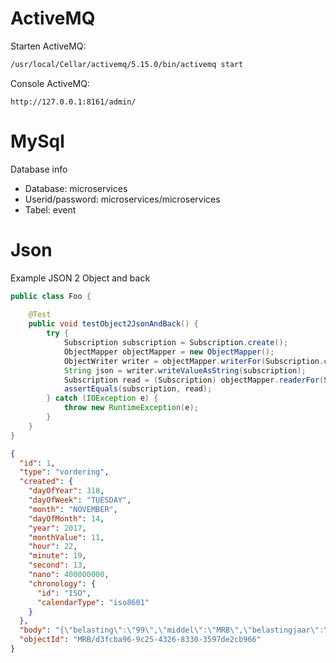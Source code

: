 # ActiveMQ
Starten ActiveMQ:

~~~sh
/usr/local/Cellar/activemq/5.15.0/bin/activemq start
~~~

Console ActiveMQ:

~~~http
http://127.0.0.1:8161/admin/
~~~

# MySql

Database info

* Database: microservices
* Userid/password: microservices/microservices
* Tabel: event

# Json

Example JSON 2 Object and back

~~~java
public class Foo {
    
    @Test
    public void testObject2JsonAndBack() {
        try {
            Subscription subscription = Subscription.create();
            ObjectMapper objectMapper = new ObjectMapper();
            ObjectWriter writer = objectMapper.writerFor(Subscription.class);
            String json = writer.writeValueAsString(subscription);
            Subscription read = (Subscription) objectMapper.readerFor(Subscription.class).readValue(json);
            assertEquals(subscription, read);
        } catch (IOException e) {
            throw new RuntimeException(e);
        }
    }
}
~~~

~~~json
{
  "id": 1,
  "type": "vordering",
  "created": {
    "dayOfYear": 318,
    "dayOfWeek": "TUESDAY",
    "month": "NOVEMBER",
    "dayOfMonth": 14,
    "year": 2017,
    "monthValue": 11,
    "hour": 22,
    "minute": 19,
    "second": 13,
    "nano": 400000000,
    "chronology": {
      "id": "ISO",
      "calendarType": "iso8601"
    }
  },
  "body": "{\"belasting\":\"99\",\"middel\":\"MRB\",\"belastingjaar\":\"2017\",\"betalingskenmerk\":\"1cba8495-680c-49bd-a2e5-aed51e4bbdc5\",\"heffingkenmerk\":\"d3fcba96-9c25-4326-8330-3597de2cb966\"}",
  "objectId": "MRB/d3fcba96-9c25-4326-8330-3597de2cb966"
}
~~~
